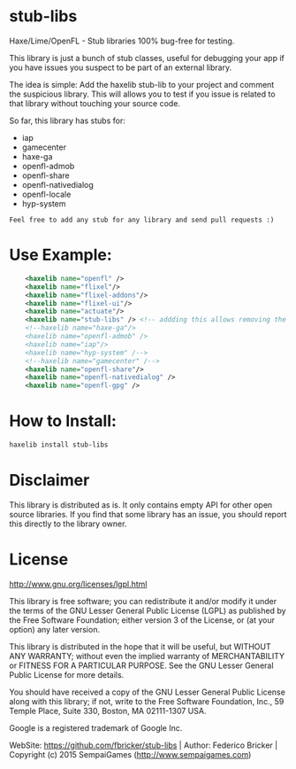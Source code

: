# stub-libs
Haxe/Lime/OpenFL - Stub libraries 100% bug-free for testing.

This library is just a bunch of stub classes, useful for debugging your app if you have issues you suspect to be part of an external library.

The idea is simple: Add the haxelib stub-lib to your project and comment the suspicious library. This will allows you to test if you issue is related to that library without touching your source code.

So far, this library has stubs for:

* iap
* gamecenter
* haxe-ga
* openfl-admob
* openfl-share
* openfl-nativedialog
* openfl-locale
* hyp-system

```
Feel free to add any stub for any library and send pull requests :)
```

Use Example:
=======

```xml
	<haxelib name="openfl" />
	<haxelib name="flixel"/>
	<haxelib name="flixel-addons"/>
	<haxelib name="flixel-ui"/>
	<haxelib name="actuate"/>
	<haxelib name="stub-libs" /> <!-- addding this allows removing the other libraries without touching your code -->
	<!--haxelib name="haxe-ga"/>
	<haxelib name="openfl-admob" />
	<haxelib name="iap"/>
	<haxelib name="hyp-system" /-->
	<!--haxelib name="gamecenter" /-->
	<haxelib name="openfl-share"/>
	<haxelib name="openfl-nativedialog" />
	<haxelib name="openfl-gpg" />
```

How to Install:
=======

```bash
haxelib install stub-libs
```

Disclaimer
=======

This library is distributed as is. It only contains empty API for other open source libraries. If you find that some library has an issue, you should report this directly to the library owner.

License
=======
http://www.gnu.org/licenses/lgpl.html

This library is free software; you can redistribute it and/or
modify it under the terms of the GNU Lesser General Public
License (LGPL) as published by the Free Software Foundation; either
version 3 of the License, or (at your option) any later version.
  
This library is distributed in the hope that it will be useful,
but WITHOUT ANY WARRANTY; without even the implied warranty of
MERCHANTABILITY or FITNESS FOR A PARTICULAR PURPOSE. See the GNU
Lesser General Public License for more details.
  
You should have received a copy of the GNU Lesser General Public
License along with this library; if not, write to the Free Software
Foundation, Inc., 59 Temple Place, Suite 330, Boston, MA 02111-1307 USA.
  
Google is a registered trademark of Google Inc.


WebSite: https://github.com/fbricker/stub-libs | Author: Federico Bricker | Copyright (c) 2015 SempaiGames (http://www.sempaigames.com)
